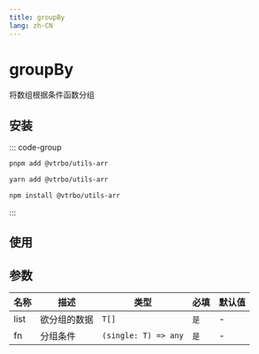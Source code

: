 ```yaml
---
title: groupBy
lang: zh-CN
---
```


# groupBy

将数组根据条件函数分组

## 安装

::: code-group

```bash [pnpm]
pnpm add @vtrbo/utils-arr
```

```bash [yarn]
yarn add @vtrbo/utils-arr
```

```bash [npm]
npm install @vtrbo/utils-arr
```

:::

## 使用

<demo example="arr/groupBy/basic.ts"></demo>

## 参数

| 名称   | 描述     | 类型                   | 必填  | 默认值 |
|------|--------|----------------------|-----|-----|
| list | 欲分组的数据 | `T[]`                | `是` | -   |
| fn   | 分组条件   | `(single: T) => any` | `是` | -   |

